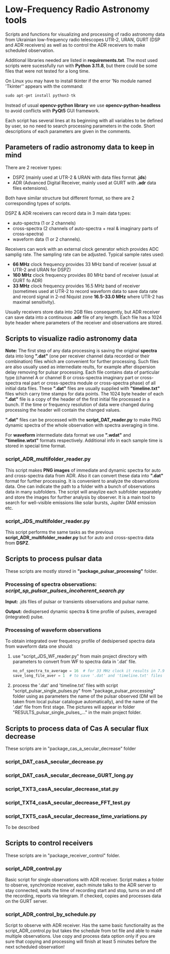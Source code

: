 # Low-Frequency Radio Astronomy tools

Scripts and functions for visualizing and processing of radio astronomy data from Ukrainian low-frequency radio telescopes UTR-2, URAN, GURT (DSP and ADR receivers) as well as to control the ADR receivers to make scheduled observation.

Additional libraries needed are listed in **requirements.txt**. The most used scripts were sucessfully run with **Python 3.11.8**, but there could be some files that were not tested for a long time.

On Linux you may have to install tkinter if the error 'No module named 'Tkinter'' appears with the command:

``` python
sudo apt-get install python3-tk
```

Instead of usual **opencv-python library** we use **opencv-python-headless** to avoid conflicts with **PyQt5** GUI framework.

Each script has several lines at its beginning with all variables to be defined by user, so no need to search processing parameters in the code. Short descriptions of each parameters are given in the comments.

## Parameters of radio astronomy data to keep in mind

There are 2 receiver types:

* DSPZ (mainly used at UTR-2 & URAN with data files format **.jds**)
* ADR (Advanced Digital Receiver, mainly used at GURT with **.adr** data files extensions).

Both have similar structure but different format, so there are 2 corresponding types of scripts.

DSPZ & ADR receivers can record data in 3 main data types:

* auto-spectra (1 or 2 channels)
* cross-spectra (2 channels of auto-spectra + real & imaginary parts of cross-spectra)
* waveform data (1 or 2 channels).

Receivers can work with an external clock generator which provides ADC samplig rate. The sampling rate can be adjusted. Typical sample rates used:

* **66 MHz** clock frequency provides 33 MHz band of receiver (usual at UTR-2 and URAN for DSPZ)
* **160 MHz** clock frequency provides 80 MHz band of receiver (usual at GURT fo ADR)
* **33 MHz** clock frequency provides 16.5 MHz band of receiver (sometimes used at UTR-2 to record waveform data to save data rate and record signal in 2-nd Niquist zone **16.5-33.0 MHz** where UTR-2 has maximal sensitivity).

Usually receivers store data into 2GB files consequently, but ADR receiver can save data into a continuous **.adr** file of any length. Each file has a 1024 byte header where parameters of the receiver and observations are stored.

## Scripts to visualize radio astronomy data

**Note:** The first step of any data processing is saving the original **spectra** data into long **".dat"** (one per receiver channel data recorded or their combination) files which are convenient for further processing. Such files are also usually used as internediate reults, for example after dispersion delay removing for pulsar processing. Each file contains data of particular type (channel A or channel B or cross-spectra imaginary part or cross-spectra real part or cross-spectra module or cross-spectra phase) of all initial data files. These **".dat"** files are usually supplied with **"timeline.txt"** files which carry time stamps for data points. The 1024 byte header of each **".dat"** file is a copy of the header of the first initial file processed in a bunch. If the time or frequency resolution of data were changed during processing the header will contain the changed values.

 **".dat"** files can be processed with the **script_DAT_reader.py** to make PNG dynamic spectra of the whole observation with spectra averaging in time.

 For **waveform** intermediate data format we use **".wdat"** and **"timeline.wtxt"** formats respectively. Additional info in each sample time is stored in special time format.

### script_ADR_multifolder_reader.py

This script makes **PNG images** of immediate and dynamic spectra for  auto and cross-spectra data from ADR. Also it can convert these data into **".dat"** format for further processing. It is convenient to analyze the observations data. One can indicate the path to a folder with a bunch of observations data in many subfolders. The script will anaylize each subfolder separately and store the images for further analysis by observer. It is a main tool to search for well-visible emissions like solar bursts, Jupiter DAM emission etc.

### script_JDS_multifolder_reader.py

This script performs the same tasks as the previous **script_ADR_multifolder_reader.py** but for auto and cross-spectra data from **DSPZ**.

## Scripts to process pulsar data

These scripts are mostly stored in **"package_pulsar_processing"** folder.

### Processing of spectra observations: _script_sp_pulsar_pulses_incoherent_search.py_

**Input:** .jds files of pulsar or transients observations and pulsar name.

**Output:** dedispersed dynamic spectra & time profile of pulses, averaged (integrated) pulse.

### Processing of waveform observations

To obtain integrated over frequency profile of dedsipersed spectra data from waveform data
one should:

1) use "script_JDS_WF_reader.py" from main project directory with parameters to convert from WF to spectra data in '.dat' file.

   ```python
   no_of_spectra_to_average = 16  # for 33 MHz clock it results in 7.942 ms time resolution
   save_long_file_aver = 1  # to save '.dat' and 'timeline.txt' files
   ```
  
2) process the '.dat' and 'timeline.txt' files with script "script_pulsar_single_pulses.py" from "package_pulsar_processing" folder using as parameters the name of the pulsar observed (DM will be taken from local pulsar catalogue automatically), and
the name of the '.dat' file from first stage.
The pictures will appear in folder "RESULTS_pulsar_single_pulses_..." in the main project folder.

## Scripts to process data of Cas A secular flux decrease

These scripts are in "package_cas_a_secular_decrease" folder

### script_DAT_casA_secular_decrease.py

### script_DAT_casA_secular_decrease_GURT_long.py

### script_TXT3_casA_secular_decrease_stat.py

### script_TXT4_casA_secular_decrease_FFT_test.py

### script_TXT5_casA_secular_decrease_time_variations.py

To be described

## Scripts to control receivers

These scripts are in "package_receiver_control" folder.

### script_ADR_control.py

Basic script for single observations with ADR receiver. Script makes a folder to observe, synchronize receiver, each minute talks to the ADR server to stay connected, waits the time of recording start and stop, turns on and off the recording, reports via telegram. If checked, copies and processes data on the GURT server.  

### script_ADR_control_by_schedule.py

Script to observe with ADR receiver. Has the same basic functionality as the script_ADR_control.py but takes the schedule from txt file and able to make multiple observations. Use copy and process data option only if you are sure that copying and processing will finish at least 5 minutes before the next scheduled observation!
